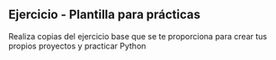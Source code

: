 ## Ejercicio - Plantilla para prácticas

Realiza copias del ejercicio base que se te proporciona para crear tus propios proyectos y practicar Python
